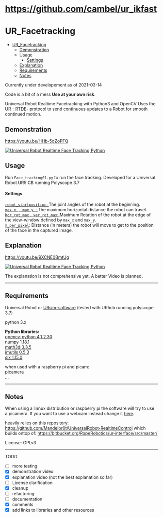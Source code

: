# https://github.com/cambel/ur_ikfast

# UR_Facetracking

- [UR_Facetracking](#ur_facetracking)
  - [Demonstration](#demonstration)
  - [Usage](#usage)
      - [Settings](#settings)
  - [Explanation](#explanation)
  - [Requirements](#requirements)
  - [Notes](#notes)

Currently under developement as of 2021-03-14

Code is a bit of a mess **Use at your own risk**. 


 Universal Robot Realtime Facetracking with Python3 and OpenCV
 Uses the [UR - RTDE](https://www.universal-robots.com/how-tos-and-faqs/how-to/ur-how-tos/real-time-data-exchange-rtde-guide-22229/)- protocol to send continuous updates to a Robot for smooth continued motion.

## Demonstration
https://youtu.be/HHb-5dZoPFQ

[![Universal Robot Realtime Face Tracking Python](UR_Facetracking_Demo.jpg)](https://youtu.be/HHb-5dZoPFQ)

## Usage

Run `Face_tracking01.py` to run the face tracking.
Developed for a Universal Robot UR5 CB running Polyscope 3.7

#### Settings

[ `robot_startposition`: ](https://github.com/robin-gdwl/UR_Facetracking/blob/95e271c1da55890cefa2645afeca3ea63f622a54/Face_tracking01.py#L35) The joint angles of the robot at the beginning.  
[`max_x , max_y `: ](https://github.com/robin-gdwl/UR_Facetracking/blob/95e271c1da55890cefa2645afeca3ea63f622a54/Face_tracking01.py#L53) The maximum horizontal distance the robot can travel.  
[`hor_rot_max, ver_rot_max`: ](https://github.com/robin-gdwl/UR_Facetracking/blob/95e271c1da55890cefa2645afeca3ea63f622a54/Face_tracking01.py#L55)Maximum Rotation of the robot at the edge of the view-window defined by `max_x` and `max_y`.  
[`m_per_pixel`](https://github.com/robin-gdwl/UR_Facetracking/blob/95e271c1da55890cefa2645afeca3ea63f622a54/Face_tracking01.py#L51): Distance (in meters) the robot will move to get to the position of the face in the captured image.  

## Explanation

https://youtu.be/9XCNE0BmtUg

[![Universal Robot Realtime Face Tracking Python](UR_Facetracking_Explanation.png)](https://youtu.be/9XCNE0BmtUg)

The explanation is not comprehensive yet. A better Video is planned.  
___

## Requirements

Universal Robot or [URsim-software](https://www.universal-robots.com/download/?option=45440#section16597) (tested with UR5cb running polyscope 3.7)

python 3.x

**Python libraries:**  
[opencv-python 4.1.2.30](https://pypi.org/project/opencv-python/)   
[numpy 1.18.1](https://numpy.org/)  
[math3d 3.3.5](https://gitlab.com/morlin/pymath3d)   
[imutils 0.5.3](https://github.com/jrosebr1/imutils)  
[six 1.15.0](https://pypi.org/project/six/)

when used with a raspberry pi and picam:  
[picamera](https://picamera.readthedocs.io/en/release-1.13/)  
...  
___

## Notes

When using a linnux distribution or raspberry pi the software will try to use a picamera. If you want to use a webcam instead change it [here](https://github.com/robin-gdwl/UR_Facetracking/blob/master/Face_tracking01.py#L26).

heavily relies on this repository:
https://github.com/Mandelbr0t/UniversalRobot-RealtimeControl
which builds ontop of:
https://bitbucket.org/RopeRobotics/ur-interface/src/master/

License: GPLv3
___

TODO
- [ ] more testing
- [x] demonstration video
- [x] explanation video  (not the best explanation so far)
- [ ] License clarification
- [x] cleanup
- [ ] refactoring
- [ ] documentation
- [x] comments
- [x] add links to libraries and other resources
